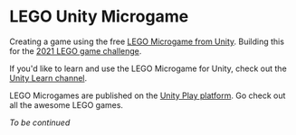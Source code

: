 # LEGO Unity Microgame

Creating a game using the free [LEGO Microgame from Unity](https://store.unity.com/lego-microgame). Building this for the [2021 LEGO game challenge](https://ideas.lego.com/blogs/a4ae09b6-0d4c-4307-9da8-3ee9f3d368d6/post/d82d4bfe-12af-4498-a25d-12b118a6d718).

If you'd like to learn and use the LEGO Microgame for Unity, check out the [Unity Learn channel](https://learn.unity.com/project/lego-template).

LEGO Microgames are published on the [Unity Play platform](https://play.unity.com/). Go check out all the awesome LEGO games.

_To be continued_
